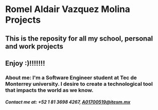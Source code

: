 # Romel Aldair Vazquez Molina Projects
## This is the reposity for all my school, personal and work projects 
## Enjoy :)!!!!!!!

### About me: I'm a Software Engineer student at Tec de Monterrey university. I desire to create a technological tool that impacts the world as we know. 

##### Contact me at: +52 1 81 3698 4267, A01700519@itesm.mx

